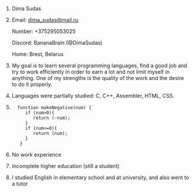 1. Dima Sudas
2. Email: dima_sudas@mail.ru

   Number: +375295053025
   
   Discord: BananaBrain (@DimaSudas)
   
   Home: Brest, Belarus
3. My goal is to learn several programming languages, find a good job and try to work efficiently in order to earn a lot and not limit myself in anything. One of my strengths is the quality of the work and the desire to do it properly.
4. Languages were partially studied: C, C++, Assembler, HTML, CSS.

5. 
         function makeNegative(num) {
            if (num>0){  
               return (-num);   
            }   
            if (num<=0){                  
               return (num);                  
            }
          }
          
6. No work experience
7. Incomplete higher education (still a student)
8. I studied English in elementary school and at university, and also went to a tutor
